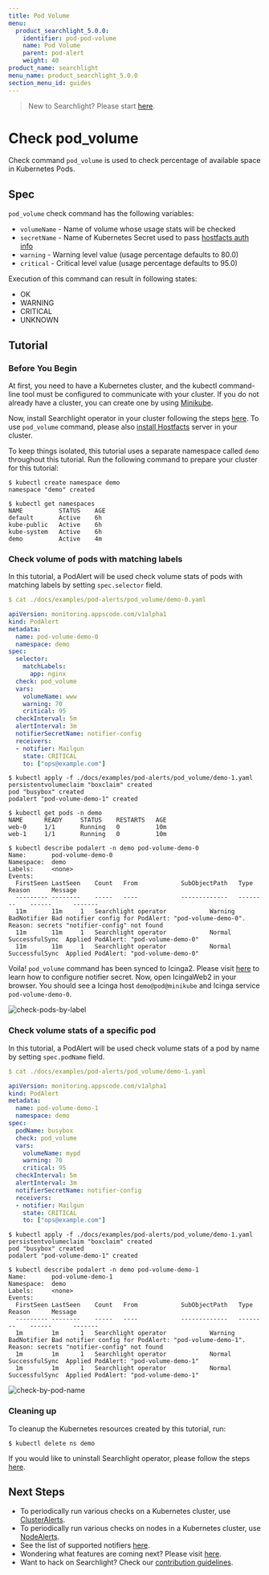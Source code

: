 ```yaml
---
title: Pod Volume
menu:
  product_searchlight_5.0.0:
    identifier: pod-pod-volume
    name: Pod Volume
    parent: pod-alert
    weight: 40
product_name: searchlight
menu_name: product_searchlight_5.0.0
section_menu_id: guides
---
```


> New to Searchlight? Please start [here](/docs/concepts/README.md).

# Check pod_volume

Check command `pod_volume` is used to check percentage of available space in Kubernetes Pods.

## Spec
`pod_volume` check command has the following variables:
- `volumeName` - Name of volume whose usage stats will be checked
- `secretName` - Name of Kubernetes Secret used to pass [hostfacts auth info](/docs/concepts/hostfacts.md#create-hostfacts-secret)
- `warning` - Warning level value (usage percentage defaults to 80.0)
- `critical` - Critical level value (usage percentage defaults to 95.0)

Execution of this command can result in following states:
- OK
- WARNING
- CRITICAL
- UNKNOWN


## Tutorial

### Before You Begin
At first, you need to have a Kubernetes cluster, and the kubectl command-line tool must be configured to communicate with your cluster. If you do not already have a cluster, you can create one by using [Minikube](https://github.com/kubernetes/minikube).

Now, install Searchlight operator in your cluster following the steps [here](/docs/setup/install.md). To use `pod_volume` command, please also [install Hostfacts](/docs/concepts/hostfacts.md) server in your cluster.

To keep things isolated, this tutorial uses a separate namespace called `demo` throughout this tutorial. Run the following command to prepare your cluster for this tutorial:

```console
$ kubectl create namespace demo
namespace "demo" created

$ kubectl get namespaces
NAME          STATUS    AGE
default       Active    6h
kube-public   Active    6h
kube-system   Active    6h
demo          Active    4m
```

### Check volume of pods with matching labels
In this tutorial, a PodAlert will be used check volume stats of pods with matching labels by setting `spec.selector` field.
```yaml
$ cat ./docs/examples/pod-alerts/pod_volume/demo-0.yaml

apiVersion: monitoring.appscode.com/v1alpha1
kind: PodAlert
metadata:
  name: pod-volume-demo-0
  namespace: demo
spec:
  selector:
    matchLabels:
      app: nginx
  check: pod_volume
  vars:
    volumeName: www
    warning: 70
    critical: 95
  checkInterval: 5m
  alertInterval: 3m
  notifierSecretName: notifier-config
  receivers:
  - notifier: Mailgun
    state: CRITICAL
    to: ["ops@example.com"]
```
```console
$ kubectl apply -f ./docs/examples/pod-alerts/pod_volume/demo-1.yaml
persistentvolumeclaim "boxclaim" created
pod "busybox" created
podalert "pod-volume-demo-1" created

$ kubectl get pods -n demo
NAME      READY     STATUS    RESTARTS   AGE
web-0     1/1       Running   0          10m
web-1     1/1       Running   0          10m

$ kubectl describe podalert -n demo pod-volume-demo-0
Name:		pod-volume-demo-0
Namespace:	demo
Labels:		<none>
Events:
  FirstSeen	LastSeen	Count	From			SubObjectPath	Type		Reason		Message
  ---------	--------	-----	----			-------------	--------	------		-------
  11m		11m		1	Searchlight operator			Warning		BadNotifier	Bad notifier config for PodAlert: "pod-volume-demo-0". Reason: secrets "notifier-config" not found
  11m		11m		1	Searchlight operator			Normal		SuccessfulSync	Applied PodAlert: "pod-volume-demo-0"
  11m		11m		1	Searchlight operator			Normal		SuccessfulSync	Applied PodAlert: "pod-volume-demo-0"
```

Voila! `pod_volume` command has been synced to Icinga2. Please visit [here](/docs/guides/notifiers.md) to learn how to configure notifier secret. Now, open IcingaWeb2 in your browser. You should see a Icinga host `demo@pod@minikube` and Icinga service `pod-volume-demo-0`.

![check-pods-by-label](/docs/images/pod-alerts/pod_volume/demo-0.png)


### Check volume stats of a specific pod
In this tutorial, a PodAlert will be used check volume stats of a pod by name by setting `spec.podName` field.

```yaml
$ cat ./docs/examples/pod-alerts/pod_volume/demo-1.yaml

apiVersion: monitoring.appscode.com/v1alpha1
kind: PodAlert
metadata:
  name: pod-volume-demo-1
  namespace: demo
spec:
  podName: busybox
  check: pod_volume
  vars:
    volumeName: mypd
    warning: 70
    critical: 95
  checkInterval: 5m
  alertInterval: 3m
  notifierSecretName: notifier-config
  receivers:
  - notifier: Mailgun
    state: CRITICAL
    to: ["ops@example.com"]
```
```console
$ kubectl apply -f ./docs/examples/pod-alerts/pod_volume/demo-1.yaml
persistentvolumeclaim "boxclaim" created
pod "busybox" created
podalert "pod-volume-demo-1" created

$ kubectl describe podalert -n demo pod-volume-demo-1
Name:		pod-volume-demo-1
Namespace:	demo
Labels:		<none>
Events:
  FirstSeen	LastSeen	Count	From			SubObjectPath	Type		Reason		Message
  ---------	--------	-----	----			-------------	--------	------		-------
  1m		1m		1	Searchlight operator			Warning		BadNotifier	Bad notifier config for PodAlert: "pod-volume-demo-1". Reason: secrets "notifier-config" not found
  1m		1m		1	Searchlight operator			Normal		SuccessfulSync	Applied PodAlert: "pod-volume-demo-1"
  1m		1m		1	Searchlight operator			Normal		SuccessfulSync	Applied PodAlert: "pod-volume-demo-1"
```
![check-by-pod-name](/docs/images/pod-alerts/pod_volume/demo-1.png)


### Cleaning up
To cleanup the Kubernetes resources created by this tutorial, run:
```console
$ kubectl delete ns demo
```

If you would like to uninstall Searchlight operator, please follow the steps [here](/docs/uninstall.md).


## Next Steps
 - To periodically run various checks on a Kubernetes cluster, use [ClusterAlerts](/docs/concepts/alert-types/cluster-alert.md).
 - To periodically run various checks on nodes in a Kubernetes cluster, use [NodeAlerts](/docs/concepts/alert-types/node-alert.md).
 - See the list of supported notifiers [here](/docs/guides/notifiers.md).
 - Wondering what features are coming next? Please visit [here](/docs/roadmap.md).
 - Want to hack on Searchlight? Check our [contribution guidelines](/docs/CONTRIBUTING.md).
